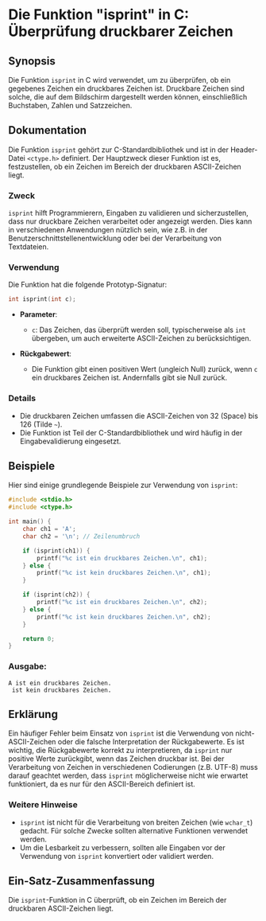 <!--
Meta Description: # Die Funktion "isprint" in C: Überprüfung druckbarer Zeichen ## Synopsis Die Funktion `isprint` in C wird verwendet, um zu überprüfen, ob ein gegeben...
Meta Keywords: zeichen, die, ist, isprint, der
-->

# Die Funktion "isprint" in C: Überprüfung druckbarer Zeichen

## Synopsis
Die Funktion `isprint` in C wird verwendet, um zu überprüfen, ob ein gegebenes Zeichen ein druckbares Zeichen ist. Druckbare Zeichen sind solche, die auf dem Bildschirm dargestellt werden können, einschließlich Buchstaben, Zahlen und Satzzeichen.

## Dokumentation
Die Funktion `isprint` gehört zur C-Standardbibliothek und ist in der Header-Datei `<ctype.h>` definiert. Der Hauptzweck dieser Funktion ist es, festzustellen, ob ein Zeichen im Bereich der druckbaren ASCII-Zeichen liegt. 

### Zweck
`isprint` hilft Programmierern, Eingaben zu validieren und sicherzustellen, dass nur druckbare Zeichen verarbeitet oder angezeigt werden. Dies kann in verschiedenen Anwendungen nützlich sein, wie z.B. in der Benutzerschnittstellenentwicklung oder bei der Verarbeitung von Textdateien.

### Verwendung
Die Funktion hat die folgende Prototyp-Signatur:

```c
int isprint(int c);
```

- **Parameter**: 
  - `c`: Das Zeichen, das überprüft werden soll, typischerweise als `int` übergeben, um auch erweiterte ASCII-Zeichen zu berücksichtigen.
  
- **Rückgabewert**: 
  - Die Funktion gibt einen positiven Wert (ungleich Null) zurück, wenn `c` ein druckbares Zeichen ist. Andernfalls gibt sie Null zurück.

### Details
- Die druckbaren Zeichen umfassen die ASCII-Zeichen von 32 (Space) bis 126 (Tilde `~`).
- Die Funktion ist Teil der C-Standardbibliothek und wird häufig in der Eingabevalidierung eingesetzt.

## Beispiele
Hier sind einige grundlegende Beispiele zur Verwendung von `isprint`:

```c
#include <stdio.h>
#include <ctype.h>

int main() {
    char ch1 = 'A';
    char ch2 = '\n'; // Zeilenumbruch

    if (isprint(ch1)) {
        printf("%c ist ein druckbares Zeichen.\n", ch1);
    } else {
        printf("%c ist kein druckbares Zeichen.\n", ch1);
    }

    if (isprint(ch2)) {
        printf("%c ist ein druckbares Zeichen.\n", ch2);
    } else {
        printf("%c ist kein druckbares Zeichen.\n", ch2);
    }

    return 0;
}
```

### Ausgabe:
```
A ist ein druckbares Zeichen.
 ist kein druckbares Zeichen.
```

## Erklärung
Ein häufiger Fehler beim Einsatz von `isprint` ist die Verwendung von nicht-ASCII-Zeichen oder die falsche Interpretation der Rückgabewerte. Es ist wichtig, die Rückgabewerte korrekt zu interpretieren, da `isprint` nur positive Werte zurückgibt, wenn das Zeichen druckbar ist. Bei der Verarbeitung von Zeichen in verschiedenen Codierungen (z.B. UTF-8) muss darauf geachtet werden, dass `isprint` möglicherweise nicht wie erwartet funktioniert, da es nur für den ASCII-Bereich definiert ist.

### Weitere Hinweise
- `isprint` ist nicht für die Verarbeitung von breiten Zeichen (wie `wchar_t`) gedacht. Für solche Zwecke sollten alternative Funktionen verwendet werden.
- Um die Lesbarkeit zu verbessern, sollten alle Eingaben vor der Verwendung von `isprint` konvertiert oder validiert werden.

## Ein-Satz-Zusammenfassung
Die `isprint`-Funktion in C überprüft, ob ein Zeichen im Bereich der druckbaren ASCII-Zeichen liegt.
